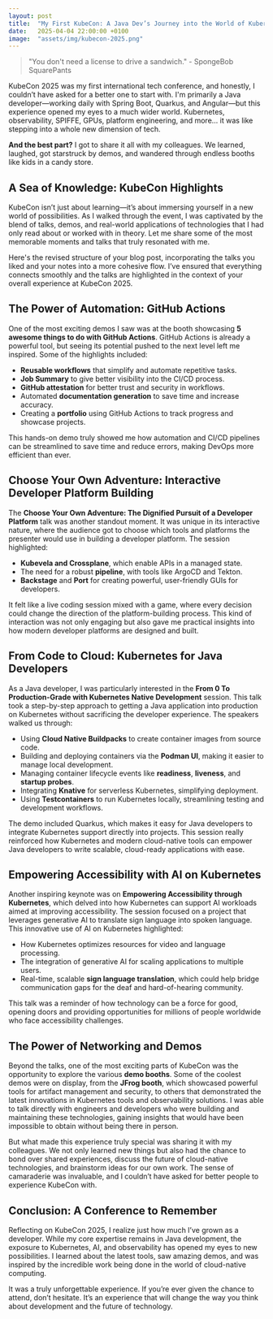 ```yaml
---
layout: post
title:  "My First KubeCon: A Java Dev’s Journey into the World of Kubernetes and Beyond"
date:   2025-04-04 22:00:00 +0100
image:  "assets/img/kubecon-2025.png"
---
```

> "You don't need a license to drive a sandwich." - SpongeBob SquarePants

KubeCon 2025 was my first international tech conference, and honestly, I couldn’t have asked for a better one to start with.
I'm primarily a Java developer—working daily with Spring Boot, Quarkus, and Angular—but this experience opened my eyes to a much wider world. 
Kubernetes, observability, SPIFFE, GPUs, platform engineering, and more... it was like stepping into a whole new dimension of tech.

**And the best part?** 
I got to share it all with my colleagues.
We learned, laughed, got starstruck by demos, and wandered through endless booths like kids in a candy store.

## A Sea of Knowledge: KubeCon Highlights
KubeCon isn’t just about learning—it’s about immersing yourself in a new world of possibilities. 
As I walked through the event, I was captivated by the blend of talks, demos, and real-world applications of technologies that I had only read about or worked with in theory. 
Let me share some of the most memorable moments and talks that truly resonated with me.

Here's the revised structure of your blog post, incorporating the talks you liked and your notes into a more cohesive flow. 
I’ve ensured that everything connects smoothly and the talks are highlighted in the context of your overall experience at KubeCon 2025.

## The Power of Automation: GitHub Actions
One of the most exciting demos I saw was at the booth showcasing **5 awesome things to do with GitHub Actions**. 
GitHub Actions is already a powerful tool, but seeing its potential pushed to the next level left me inspired. Some of the highlights included:
- **Reusable workflows** that simplify and automate repetitive tasks.
- **Job Summary** to give better visibility into the CI/CD process.
- **GitHub attestation** for better trust and security in workflows.
- Automated **documentation generation** to save time and increase accuracy.
- Creating a **portfolio** using GitHub Actions to track progress and showcase projects.

This hands-on demo truly showed me how automation and CI/CD pipelines can be streamlined to save time and reduce errors, making DevOps more efficient than ever.

## Choose Your Own Adventure: Interactive Developer Platform Building

The **Choose Your Own Adventure: The Dignified Pursuit of a Developer Platform** talk was another standout moment. 
It was unique in its interactive nature, where the audience got to choose which tools and platforms the presenter would use in building a developer platform. 
The session highlighted:
- **Kubevela and Crossplane**, which enable APIs in a managed state.
- The need for a robust **pipeline**, with tools like ArgoCD and Tekton.
- **Backstage** and **Port** for creating powerful, user-friendly GUIs for developers.

It felt like a live coding session mixed with a game, where every decision could change the direction of the platform-building process. 
This kind of interaction was not only engaging but also gave me practical insights into how modern developer platforms are designed and built.

## From Code to Cloud: Kubernetes for Java Developers

As a Java developer, I was particularly interested in the **From 0 To Production-Grade with Kubernetes Native Development** session. 
This talk took a step-by-step approach to getting a Java application into production on Kubernetes without sacrificing the developer experience. 
The speakers walked us through:
- Using **Cloud Native Buildpacks** to create container images from source code.
- Building and deploying containers via the **Podman UI**, making it easier to manage local development.
- Managing container lifecycle events like **readiness**, **liveness**, and **startup probes**.
- Integrating **Knative** for serverless Kubernetes, simplifying deployment.
- Using **Testcontainers** to run Kubernetes locally, streamlining testing and development workflows.

The demo included Quarkus, which makes it easy for Java developers to integrate Kubernetes support directly into projects. 
This session really reinforced how Kubernetes and modern cloud-native tools can empower Java developers to write scalable, cloud-ready applications with ease.

## Empowering Accessibility with AI on Kubernetes

Another inspiring keynote was on **Empowering Accessibility through Kubernetes**, which delved into how Kubernetes can support AI workloads aimed at improving accessibility. 
The session focused on a project that leverages generative AI to translate sign language into spoken language. 
This innovative use of AI on Kubernetes highlighted:
- How Kubernetes optimizes resources for video and language processing.
- The integration of generative AI for scaling applications to multiple users.
- Real-time, scalable **sign language translation**, which could help bridge communication gaps for the deaf and hard-of-hearing community.

This talk was a reminder of how technology can be a force for good, opening doors and providing opportunities for millions of people worldwide who face accessibility challenges.

## The Power of Networking and Demos

Beyond the talks, one of the most exciting parts of KubeCon was the opportunity to explore the various **demo booths**. 
Some of the coolest demos were on display, from the **JFrog booth**, which showcased powerful tools for artifact management and security, to others that demonstrated the latest innovations in Kubernetes tools and observability solutions. 
I was able to talk directly with engineers and developers who were building and maintaining these technologies, gaining insights that would have been impossible to obtain without being there in person.

But what made this experience truly special was sharing it with my colleagues. 
We not only learned new things but also had the chance to bond over shared experiences, discuss the future of cloud-native technologies, and brainstorm ideas for our own work. 
The sense of camaraderie was invaluable, and I couldn’t have asked for better people to experience KubeCon with.

## Conclusion: A Conference to Remember

Reflecting on KubeCon 2025, I realize just how much I’ve grown as a developer. 
While my core expertise remains in Java development, the exposure to Kubernetes, AI, and observability has opened my eyes to new possibilities. 
I learned about the latest tools, saw amazing demos, and was inspired by the incredible work being done in the world of cloud-native computing.

It was a truly unforgettable experience. 
If you’re ever given the chance to attend, don’t hesitate. 
It’s an experience that will change the way you think about development and the future of technology.
